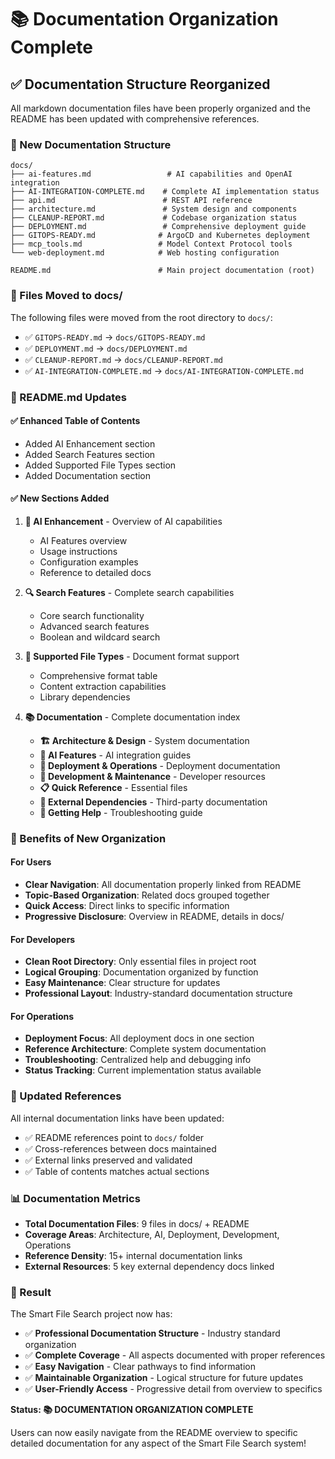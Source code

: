# 📚 Documentation Organization Complete

## ✅ Documentation Structure Reorganized

All markdown documentation files have been properly organized and the README has been updated with comprehensive references.

### 📁 New Documentation Structure

```
docs/
├── ai-features.md                 # AI capabilities and OpenAI integration
├── AI-INTEGRATION-COMPLETE.md    # Complete AI implementation status
├── api.md                        # REST API reference
├── architecture.md               # System design and components
├── CLEANUP-REPORT.md             # Codebase organization status
├── DEPLOYMENT.md                 # Comprehensive deployment guide
├── GITOPS-READY.md              # ArgoCD and Kubernetes deployment
├── mcp_tools.md                 # Model Context Protocol tools
└── web-deployment.md            # Web hosting configuration

README.md                        # Main project documentation (root)
```

### 🔄 Files Moved to docs/

The following files were moved from the root directory to `docs/`:
- ✅ `GITOPS-READY.md` → `docs/GITOPS-READY.md`
- ✅ `DEPLOYMENT.md` → `docs/DEPLOYMENT.md`  
- ✅ `CLEANUP-REPORT.md` → `docs/CLEANUP-REPORT.md`
- ✅ `AI-INTEGRATION-COMPLETE.md` → `docs/AI-INTEGRATION-COMPLETE.md`

### 📝 README.md Updates

#### ✅ Enhanced Table of Contents
- Added AI Enhancement section
- Added Search Features section
- Added Supported File Types section
- Added Documentation section

#### ✅ New Sections Added
1. **🤖 AI Enhancement** - Overview of AI capabilities
   - AI Features overview
   - Usage instructions
   - Configuration examples
   - Reference to detailed docs

2. **🔍 Search Features** - Complete search capabilities
   - Core search functionality
   - Advanced search features
   - Boolean and wildcard search

3. **📄 Supported File Types** - Document format support
   - Comprehensive format table
   - Content extraction capabilities
   - Library dependencies

4. **📚 Documentation** - Complete documentation index
   - **🏗️ Architecture & Design** - System documentation
   - **🤖 AI Features** - AI integration guides
   - **🚀 Deployment & Operations** - Deployment documentation
   - **🔧 Development & Maintenance** - Developer resources
   - **📋 Quick Reference** - Essential files
   - **🔗 External Dependencies** - Third-party documentation
   - **📖 Getting Help** - Troubleshooting guide

### 🎯 Benefits of New Organization

#### For Users
- **Clear Navigation**: All documentation properly linked from README
- **Topic-Based Organization**: Related docs grouped together
- **Quick Access**: Direct links to specific information
- **Progressive Disclosure**: Overview in README, details in docs/

#### For Developers
- **Clean Root Directory**: Only essential files in project root
- **Logical Grouping**: Documentation organized by function
- **Easy Maintenance**: Clear structure for updates
- **Professional Layout**: Industry-standard documentation structure

#### For Operations
- **Deployment Focus**: All deployment docs in one section
- **Reference Architecture**: Complete system documentation
- **Troubleshooting**: Centralized help and debugging info
- **Status Tracking**: Current implementation status available

### 🔗 Updated References

All internal documentation links have been updated:
- ✅ README references point to `docs/` folder
- ✅ Cross-references between docs maintained
- ✅ External links preserved and validated
- ✅ Table of contents matches actual sections

### 📊 Documentation Metrics

- **Total Documentation Files**: 9 files in docs/ + README
- **Coverage Areas**: Architecture, AI, Deployment, Development, Operations
- **Reference Density**: 15+ internal documentation links
- **External Resources**: 5 key external dependency docs linked

### 🚀 Result

The Smart File Search project now has:
- ✅ **Professional Documentation Structure** - Industry standard organization
- ✅ **Complete Coverage** - All aspects documented with proper references
- ✅ **Easy Navigation** - Clear pathways to find information
- ✅ **Maintainable Organization** - Logical structure for future updates
- ✅ **User-Friendly Access** - Progressive detail from overview to specifics

**Status: 📚 DOCUMENTATION ORGANIZATION COMPLETE**

Users can now easily navigate from the README overview to specific detailed documentation for any aspect of the Smart File Search system!
